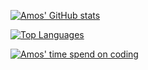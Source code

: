 [![Amos' GitHub stats](https://github-readme-stats.vercel.app/api?username=herzamos&show_icons=true&theme=react&hide_border=true&count_private=true)](https://github.com/anuraghazra/github-readme-stats)

[![Top Languages](https://github-readme-stats.vercel.app/api/top-langs/?username=herzamos&theme=react&hide_border=true)](https://github.com/anuraghazra/github-readme-stats)

[![Amos' time spend on coding](https://github-readme-stats.vercel.app/api/wakatime?username=herzamos&theme=react&hide_border=true)](https://github.com/anuraghazra/github-readme-stats)
